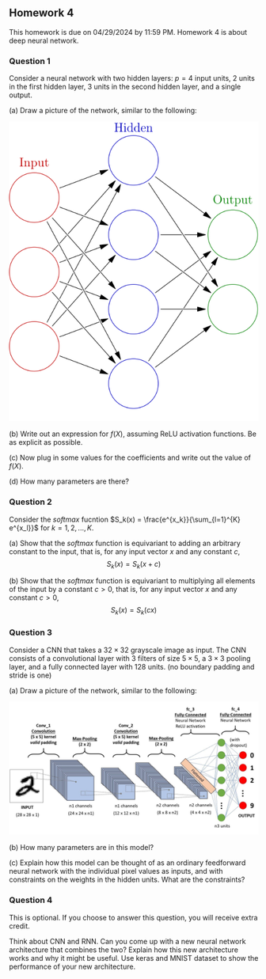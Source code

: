 ## Homework 4
This homework is due on 04/29/2024 by 11:59 PM. Homework 4 is about deep neural network.

### Question 1 
Consider a neural network with two hidden layers: $p=4$ input units, $2$ units in the first hidden layer, $3$ units in the second hidden layer, and a single output.

(a) Draw a picture of the network, similar to the following: 

![image](./Colored_neural_network.svg)

(b) Write out an expression for $f(X)$, assuming ReLU activation functions. Be as explicit as possible.

(c) Now plug in some values for the coefficients and write out the value of $f(X)$.

(d) How many parameters are there?

### Question 2
Consider the *softmax* fucntion $S_k(x) = \frac{e^{x_k}}{\sum_{l=1}^{K} e^{x_l}}$ for $k=1,2,...,K$.

(a) Show that the *softmax* function is equivariant to adding an arbitrary constant to the input, that is, for any input vector $x$ and any constant $c$, 
$$S_k(x) = S_k(x+c)$$

(b) Show that the *softmax* function is equivariant to multiplying all elements of the input by a constant $c>0$, that is, for any input vector $x$ and any constant $c>0$,
$$S_k(x) = S_k(cx)$$

### Question 3 
Consider a CNN that takes a $32 \times 32$ grayscale image as input. The CNN consists of a convolutional layer with $3$ filters of size $5 \times 5$, a $3 \times 3$ pooling layer, and a fully connected layer with $128$ units. (no boundary padding and stride is one)

(a) Draw a picture of the network, similar to the following:

![image](./90650dnn2.jpeg)

(b) How many parameters are in this model?

(c) Explain how this model can be thought of as an ordinary feedforward neural network with the individual pixel values as inputs, and with constraints on the weights in the hidden units. What are the constraints?

### Question 4 
This is optional. If you choose to answer this question, you will receive extra credit.

Think about CNN and RNN. Can you come up with a new neural network architecture that combines the two? Explain how this new architecture works and why it might be useful.
Use keras and MNIST dataset to show the performance of your new architecture.
